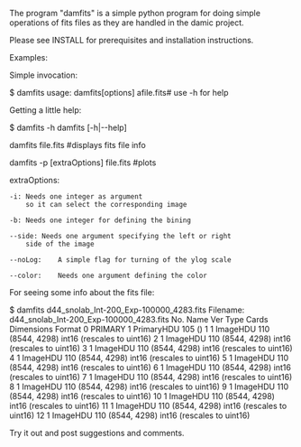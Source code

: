 The program "damfits" is a simple python program for doing simple
operations of fits files as they are handled in the damic project.

Please see INSTALL for prerequisites and installation instructions.

Examples:

Simple invocation:

$ damfits
usage: damfits[options] afile.fits# use -h for help

Getting a little help:

$ damfits -h
damfits [-h|--help]

damfits file.fits #displays fits file info

damfits -p [extraOptions] file.fits #plots

extraOptions:

	-i:	Needs one integer as argument
 		so it can select the corresponding image

	-b:	Needs one integer for defining the bining

	--side:	Needs one argument specifying the left or right
		side of the image

	--noLog:	A simple flag for turning of the ylog scale

	--color:	Needs one argument defining the color

For seeing some info about the fits file:

$ damfits d44_snolab_Int-200_Exp-100000_4283.fits
Filename: d44_snolab_Int-200_Exp-100000_4283.fits
No.    Name      Ver    Type      Cards   Dimensions   Format
  0  PRIMARY       1 PrimaryHDU     105   ()
  1                1 ImageHDU       110   (8544, 4298)   int16 (rescales to uint16)
  2                1 ImageHDU       110   (8544, 4298)   int16 (rescales to uint16)
  3                1 ImageHDU       110   (8544, 4298)   int16 (rescales to uint16)
  4                1 ImageHDU       110   (8544, 4298)   int16 (rescales to uint16)
  5                1 ImageHDU       110   (8544, 4298)   int16 (rescales to uint16)
  6                1 ImageHDU       110   (8544, 4298)   int16 (rescales to uint16)
  7                1 ImageHDU       110   (8544, 4298)   int16 (rescales to uint16)
  8                1 ImageHDU       110   (8544, 4298)   int16 (rescales to uint16)
  9                1 ImageHDU       110   (8544, 4298)   int16 (rescales to uint16)
 10                1 ImageHDU       110   (8544, 4298)   int16 (rescales to uint16)
 11                1 ImageHDU       110   (8544, 4298)   int16 (rescales to uint16)
 12                1 ImageHDU       110   (8544, 4298)   int16 (rescales to uint16)


Try it out and post suggestions and comments.
